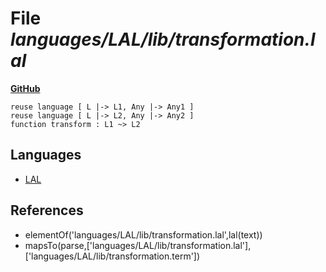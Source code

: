 # File _languages/LAL/lib/transformation.lal_
**[GitHub](https://github.com/softlang/yas/blob/master/languages/LAL/lib/transformation.lal)**
```
reuse language [ L |-> L1, Any |-> Any1 ]
reuse language [ L |-> L2, Any |-> Any2 ]
function transform : L1 ~> L2
```

## Languages
* [LAL](../languages/LAL.md)

## References
* elementOf('languages/LAL/lib/transformation.lal',lal(text))
* mapsTo(parse,['languages/LAL/lib/transformation.lal'],['languages/LAL/lib/transformation.term'])
